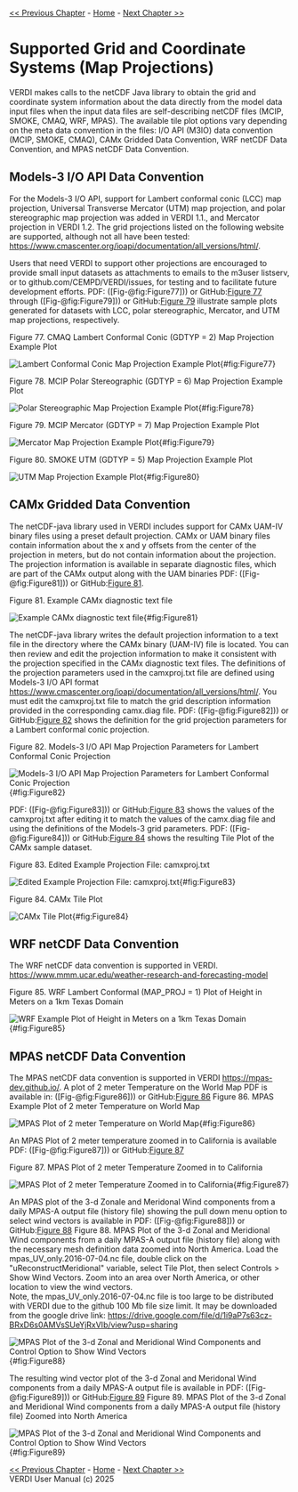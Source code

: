 <!-- BEGIN COMMENT -->
  
[<< Previous Chapter](VERDI_ch11.md) - [Home](README.md) - [Next Chapter >>](VERDI_ch13.md)

<!-- END COMMENT -->

Supported Grid and Coordinate Systems (Map Projections)
======================================

VERDI makes calls to the netCDF Java library to obtain the grid and coordinate system information about the data directly from the model data input files when the input data files are self-describing netCDF files (MCIP, SMOKE, CMAQ, WRF, MPAS). The available tile plot options vary depending on the meta data convention in the files: I/O API (M3IO) data convention (MCIP, SMOKE, CMAQ), CAMx Gridded Data Convention, WRF netCDF Data Convention, and MPAS netCDF Data Convention. 

Models-3 I/O API Data Convention
----------------------

For the Models-3 I/O API, support for Lambert conformal conic (LCC) map projection, Universal Transverse Mercator (UTM) map projection, and polar stereographic map projection was added in VERDI 1.1., and Mercator projection in VERDI 1.2. The grid projections listed on the following website are supported, although not all have been tested: 
https://www.cmascenter.org/ioapi/documentation/all_versions/html/.

Users that need VERDI to support other projections are encouraged to provide small input datasets as attachments to emails to the m3user listserv, or to github.com/CEMPD/VERDI/issues, for testing and to facilitate future development efforts. PDF: ([Fig-@fig:Figure77])) or GitHub:[Figure 77](#Figure77) through ([Fig-@fig:Figure79])) or GitHub:[Figure 79](#Figure79) illustrate sample plots generated for datasets with LCC, polar stereographic, Mercator, and UTM map projections, respectively.

Figure 77. CMAQ Lambert Conformal Conic (GDTYP = 2) Map Projection Example Plot<br>

![Lambert Conformal Conic Map Projection Example Plot](./media/image077.png){#fig:Figure77}


Figure 78. MCIP Polar Stereographic (GDTYP = 6) Map Projection Example Plot<br>

![Polar Stereographic Map Projection Example Plot](./media/image078.png){#fig:Figure78}


Figure 79. MCIP Mercator (GDTYP = 7) Map Projection Example Plot<br>

![Mercator Map Projection Example Plot](./media/image079.png){#fig:Figure79}


Figure 80. SMOKE UTM (GDTYP = 5) Map Projection Example Plot<br>

![UTM Map Projection Example Plot](./media/image080.png){#fig:Figure80}


CAMx Gridded Data Convention
--------------------------

The netCDF-java library used in VERDI includes support for CAMx UAM-IV binary files using a preset default projection. CAMx or UAM binary files contain information about the x and y offsets from the center of the projection in meters, but do not contain information about the projection. The projection information is available in separate diagnostic files, which are part of the CAMx output along with the UAM binaries PDF: ([Fig-@fig:Figure81])) or GitHub:[Figure 81](#Figure81).


Figure 81. Example CAMx diagnostic text file<br>

![Example CAMx diagnostic text file](./media/image081.png){#fig:Figure81}


The netCDF-java library writes the default projection information to a text file in the directory where the CAMx binary (UAM-IV) file is located. You can then review and edit the projection information to make it consistent with the projection specified in the CAMx diagnostic text files. The definitions of the projection parameters used in the camxproj.txt file are defined using Models-3 I/O API format https://www.cmascenter.org/ioapi/documentation/all_versions/html/. You must edit the camxproj.txt file to match the grid description information provided in the corresponding camx.diag file.  PDF: ([Fig-@fig:Figure82])) or GitHub:[Figure 82](#Figure82) shows the definition for the grid projection parameters for a Lambert conformal conic projection.


Figure 82. Models-3 I/O API Map Projection Parameters for Lambert Conformal Conic Projection<br>

![Models-3 I/O API Map Projection Parameters for Lambert Conformal Conic Projection](./media/image082.png){#fig:Figure82}

 PDF: ([Fig-@fig:Figure83])) or GitHub:[Figure 83](#Figure83) shows the values of the camxproj.txt after editing it to match the values of the camx.diag file and using the definitions of the Models-3 grid parameters.  PDF: ([Fig-@fig:Figure84])) or GitHub:[Figure 84](#Figure84)  shows the resulting Tile Plot of the CAMx sample dataset.

Figure 83. Edited Example Projection File: camxproj.txt<br>

![Edited Example Projection File: camxproj.txt](./media/image083.png){#fig:Figure83}

Figure 84. CAMx Tile Plot<br>

![CAMx Tile Plot](./media/image084.png){#fig:Figure84} <br>



WRF netCDF Data Convention
-------------------------
The WRF netCDF data convention is supported in VERDI. https://www.mmm.ucar.edu/weather-research-and-forecasting-model

Figure 85. WRF Lambert Conformal (MAP_PROJ = 1) Plot of Height in Meters on a 1km Texas Domain<br>

![WRF Example Plot of Height in Meters on a 1km Texas Domain](./media/image104.png){#fig:Figure85}

MPAS netCDF Data Convention
--------------------------
The MPAS netCDF data convention is supported in VERDI https://mpas-dev.github.io/.
A plot of 2 meter Temperature on the World Map PDF is available in: ([Fig-@fig:Figure86])) or GitHub:[Figure 86](#Figure86)
Figure 86. MPAS Example Plot of 2 meter Temperature on World Map<br>

![MPAS Plot of 2 meter Temperature on World Map](./media/image105.png){#fig:Figure86}

An MPAS Plot of 2 meter temperature zoomed in to California is available PDF: ([Fig-@fig:Figure87])) or GitHub:[Figure 87](#Figure87)

Figure 87. MPAS Plot of 2 meter Temperature Zoomed in to California<br>

![MPAS Plot of 2 meter Temperature Zoomed in to California](./media/image106.png){#fig:Figure87}

An MPAS plot of the 3-d Zonale and Meridonal Wind components from a daily MPAS-A output file (history file) showing the pull down menu option to select wind vectors is available in PDF: ([Fig-@fig:Figure88])) or GitHub:[Figure 88](#Figure88)
Figure 88. MPAS Plot of the 3-d Zonal and Meridional Wind components from a daily MPAS-A output file (history file) along with the necessary mesh definition data zoomed into North America. Load the mpas_UV_only.2016-07-04.nc file, double click on the "uReconstructMeridional" variable, select Tile Plot, then select Controls > Show Wind Vectors. Zoom into an area over North America, or other location to view the wind vectors.<br>
Note, the mpas_UV_only.2016-07-04.nc file is too large to be distributed with VERDI due to the github 100 Mb file size limit. It may be downloaded from the google drive link: https://drive.google.com/file/d/1i9aP7s63cz-BRxD6s0AMVsSUeYjRxVIb/view?usp=sharing<br>

![MPAS Plot of the 3-d Zonal and Meridional Wind Components and Control Option to Show Wind Vectors](./media/image107.png){#fig:Figure88}

The resulting wind vector plot of the 3-d Zonal and Meridonal Wind components from a daily MPAS-A output file is available in PDF: ([Fig-@fig:Figure89])) or GitHub:[Figure 89](#Figure89)
Figure 89. MPAS Plot of the 3-d Zonal and Meridional Wind components from a daily MPAS-A output file (history file) Zoomed into North America<br>

![MPAS Plot of the 3-d Zonal and Meridional Wind Components and Control Option to Show Wind Vectors](./media/image108.png){#fig:Figure89}




<!-- BEGIN COMMENT -->

[<< Previous Chapter](VERDI_ch11.md) - [Home](README.md) - [Next Chapter >>](VERDI_ch13.md)<br>
VERDI User Manual (c) 2025<br>

<!-- END COMMENT -->


